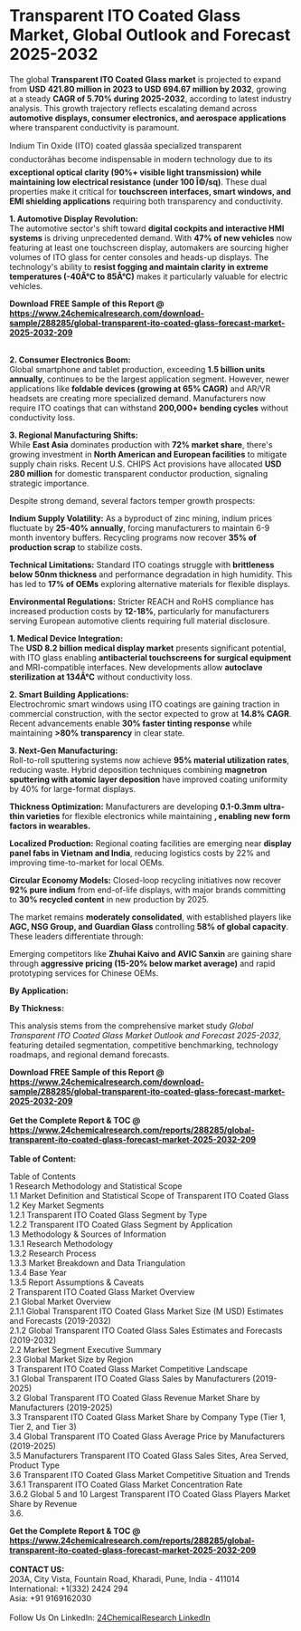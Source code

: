 <h1>Transparent ITO Coated Glass Market, Global Outlook and Forecast 2025-2032</h1><p>The global <strong>Transparent ITO Coated Glass market</strong> is projected to expand from <strong>USD 421.80 million in 2023 to USD 694.67 million by 2032</strong>, growing at a steady <strong>CAGR of 5.70% during 2025-2032</strong>, according to latest industry analysis. This growth trajectory reflects escalating demand across <strong>automotive displays, consumer electronics, and aerospace applications</strong> where transparent conductivity is paramount.</p><p>Indium Tin Oxide (ITO) coated glassâa specialized transparent conductorâhas become indispensable in modern technology due to its <strong>exceptional optical clarity (90%+ visible light transmission) while maintaining low electrical resistance (under 100 Î©/sq)</strong>. These dual properties make it critical for <strong>touchscreen interfaces, smart windows, and EMI shielding applications</strong> requiring both transparency and conductivity.</p><p><strong>1. Automotive Display Revolution:</strong><br>
The automotive sector's shift toward <strong>digital cockpits and interactive HMI systems</strong> is driving unprecedented demand. With <strong>47% of new vehicles</strong> now featuring at least one touchscreen display, automakers are sourcing higher volumes of ITO glass for center consoles and heads-up displays. The technology's ability to <strong>resist fogging and maintain clarity in extreme temperatures (-40Â°C to 85Â°C)</strong> makes it particularly valuable for electric vehicles.</p><div><b>Download FREE Sample of this Report @ 
            <a href="https://www.24chemicalresearch.com/download-sample/288285/global-transparent-ito-coated-glass-forecast-market-2025-2032-209">
            https://www.24chemicalresearch.com/download-sample/288285/global-transparent-ito-coated-glass-forecast-market-2025-2032-209</a></b></div><br><p><strong>2. Consumer Electronics Boom:</strong><br>
Global smartphone and tablet production, exceeding <strong>1.5 billion units annually</strong>, continues to be the largest application segment. However, newer applications like <strong>foldable devices (growing at 65% CAGR)</strong> and AR/VR headsets are creating more specialized demand. Manufacturers now require ITO coatings that can withstand <strong>200,000+ bending cycles</strong> without conductivity loss.</p><p><strong>3. Regional Manufacturing Shifts:</strong><br>
While <strong>East Asia</strong> dominates production with <strong>72% market share</strong>, there's growing investment in <strong>North American and European facilities</strong> to mitigate supply chain risks. Recent U.S. CHIPS Act provisions have allocated <strong>USD 280 million</strong> for domestic transparent conductor production, signaling strategic importance.</p><p>Despite strong demand, several factors temper growth prospects:</p><p><strong>Indium Supply Volatility:</strong> As a byproduct of zinc mining, indium prices fluctuate by <strong>25-40% annually</strong>, forcing manufacturers to maintain 6-9 month inventory buffers. Recycling programs now recover <strong>35% of production scrap</strong> to stabilize costs.</p><p><strong>Technical Limitations:</strong> Standard ITO coatings struggle with <strong>brittleness below 50nm thickness</strong> and performance degradation in high humidity. This has led to <strong>17% of OEMs</strong> exploring alternative materials for flexible displays.</p><p><strong>Environmental Regulations:</strong> Stricter REACH and RoHS compliance has increased production costs by <strong>12-18%</strong>, particularly for manufacturers serving European automotive clients requiring full material disclosure.</p><p><strong>1. Medical Device Integration:</strong><br>
The <strong>USD 8.2 billion medical display market</strong> presents significant potential, with ITO glass enabling <strong>antibacterial touchscreens for surgical equipment</strong> and MRI-compatible interfaces. New developments allow <strong>autoclave sterilization at 134Â°C</strong> without conductivity loss.</p><p><strong>2. Smart Building Applications:</strong><br>
Electrochromic smart windows using ITO coatings are gaining traction in commercial construction, with the sector expected to grow at <strong>14.8% CAGR</strong>. Recent advancements enable <strong>30% faster tinting response</strong> while maintaining <strong>&gt;80% transparency</strong> in clear state.</p><p><strong>3. Next-Gen Manufacturing:</strong><br>
Roll-to-roll sputtering systems now achieve <strong>95% material utilization rates</strong>, reducing waste. Hybrid deposition techniques combining <strong>magnetron sputtering with atomic layer deposition</strong> have improved coating uniformity by 40% for large-format displays.</p><p><strong>Thickness Optimization:</strong> Manufacturers are developing <strong>0.1-0.3mm ultra-thin varieties</strong> for flexible electronics while maintaining <strong>, enabling new form factors in wearables.</strong></p><p><strong>Localized Production:</strong> Regional coating facilities are emerging near <strong>display panel fabs in Vietnam and India</strong>, reducing logistics costs by 22% and improving time-to-market for local OEMs.</p><p><strong>Circular Economy Models:</strong> Closed-loop recycling initiatives now recover <strong>92% pure indium</strong> from end-of-life displays, with major brands committing to <strong>30% recycled content</strong> in new production by 2025.</p><p>The market remains <strong>moderately consolidated</strong>, with established players like <strong>AGC, NSG Group, and Guardian Glass</strong> controlling <strong>58% of global capacity</strong>. These leaders differentiate through:</p><p>Emerging competitors like <strong>Zhuhai Kaivo and AVIC Sanxin</strong> are gaining share through <strong>aggressive pricing (15-20% below market average)</strong> and rapid prototyping services for Chinese OEMs.</p><p><strong>By Application:</strong></p><p><strong>By Thickness:</strong></p><p>This analysis stems from the comprehensive market study <em>Global Transparent ITO Coated Glass Market Outlook and Forecast 2025-2032</em>, featuring detailed segmentation, competitive benchmarking, technology roadmaps, and regional demand forecasts.</p><div><b>Download FREE Sample of this Report @ 
            <a href="https://www.24chemicalresearch.com/download-sample/288285/global-transparent-ito-coated-glass-forecast-market-2025-2032-209">
            https://www.24chemicalresearch.com/download-sample/288285/global-transparent-ito-coated-glass-forecast-market-2025-2032-209</a></b></div><br><div><b>Get the Complete Report & TOC @ 
            <a href="https://www.24chemicalresearch.com/reports/288285/global-transparent-ito-coated-glass-forecast-market-2025-2032-209">
            https://www.24chemicalresearch.com/reports/288285/global-transparent-ito-coated-glass-forecast-market-2025-2032-209</a></b></div><br>
            <b>Table of Content:</b><p>Table of Contents<br />
1 Research Methodology and Statistical Scope<br />
1.1 Market Definition and Statistical Scope of Transparent ITO Coated Glass<br />
1.2 Key Market Segments<br />
1.2.1 Transparent ITO Coated Glass Segment by Type<br />
1.2.2 Transparent ITO Coated Glass Segment by Application<br />
1.3 Methodology & Sources of Information<br />
1.3.1 Research Methodology<br />
1.3.2 Research Process<br />
1.3.3 Market Breakdown and Data Triangulation<br />
1.3.4 Base Year<br />
1.3.5 Report Assumptions & Caveats<br />
2 Transparent ITO Coated Glass Market Overview<br />
2.1 Global Market Overview<br />
2.1.1 Global Transparent ITO Coated Glass Market Size (M USD) Estimates and Forecasts (2019-2032)<br />
2.1.2 Global Transparent ITO Coated Glass Sales Estimates and Forecasts (2019-2032)<br />
2.2 Market Segment Executive Summary<br />
2.3 Global Market Size by Region<br />
3 Transparent ITO Coated Glass Market Competitive Landscape<br />
3.1 Global Transparent ITO Coated Glass Sales by Manufacturers (2019-2025)<br />
3.2 Global Transparent ITO Coated Glass Revenue Market Share by Manufacturers (2019-2025)<br />
3.3 Transparent ITO Coated Glass Market Share by Company Type (Tier 1, Tier 2, and Tier 3)<br />
3.4 Global Transparent ITO Coated Glass Average Price by Manufacturers (2019-2025)<br />
3.5 Manufacturers Transparent ITO Coated Glass Sales Sites, Area Served, Product Type<br />
3.6 Transparent ITO Coated Glass Market Competitive Situation and Trends<br />
3.6.1 Transparent ITO Coated Glass Market Concentration Rate<br />
3.6.2 Global 5 and 10 Largest Transparent ITO Coated Glass Players Market Share by Revenue<br />
3.6.</p><div><b>Get the Complete Report & TOC @ 
            <a href="https://www.24chemicalresearch.com/reports/288285/global-transparent-ito-coated-glass-forecast-market-2025-2032-209">
            https://www.24chemicalresearch.com/reports/288285/global-transparent-ito-coated-glass-forecast-market-2025-2032-209</a></b></div><br><b>CONTACT US:</b><br>
            203A, City Vista, Fountain Road, Kharadi, Pune, India - 411014<br>
            International: +1(332) 2424 294<br>
            Asia: +91 9169162030 <br><br>
            Follow Us On LinkedIn: <a href="https://www.linkedin.com/company/24chemicalresearch/">24ChemicalResearch LinkedIn</a>